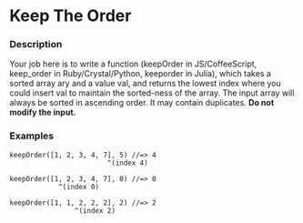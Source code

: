 # Keep The Order
### Description
Your job here is to write a function (keepOrder in JS/CoffeeScript, keep_order in Ruby/Crystal/Python, keeporder in Julia), which takes a sorted array ary and a value val, and returns the lowest index where you could insert val to maintain the sorted-ness of the array. The input array will always be sorted in ascending order. It may contain duplicates.
__Do not modify the input.__

### Examples

    keepOrder([1, 2, 3, 4, 7], 5) //=> 4
                            ^(index 4)

    keepOrder([1, 2, 3, 4, 7], 0) //=> 0
                ^(index 0)

    keepOrder([1, 1, 2, 2, 2], 2) //=> 2
                    ^(index 2)